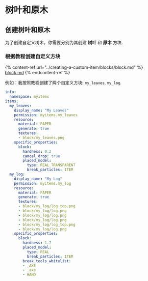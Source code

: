 # 树叶和原木

## 创建树叶和原木

为了创建自定义树木，你需要分别为其创建 **树叶** 和 **原木** 方块.

### 根据教程创建自定义方块&#x20;

{% content-ref url="../creating-a-custom-item/blocks/block.md" %}
[block.md](../creating-a-custom-item/blocks/block.md)
{% endcontent-ref %}

例如：我按照教程创建了两个自定义方块: `my_leaves`, `my_log`.

```yaml
info:
  namespace: myitems
items:
  my_leaves:
    display_name: "My Leaves"
    permission: myitems.my_leaves
    resource:
      material: PAPER
      generate: true
      textures:
      - block/my_leaves.png
    specific_properties:
      block:
        hardness: 0.2
        cancel_drop: true
        placed_model:
          type: REAL_TRANSPARENT
          break_particles: ITEM
  my_log:
    display_name: "My Log"
    permission: myitems.my_log
    resource:
      material: PAPER
      generate: true
      textures:
      - block/my_log/log_top.png
      - block/my_log/log.png
      - block/my_log/log.png
      - block/my_log/log.png
      - block/my_log/log_top.png
      - block/my_log/log.png
    specific_properties:
      block:
        hardness: 1.7
        placed_model:
          type: REAL
          break_particles: ITEM
        break_tools_whitelist:
        - _AXE
        - _axe
        - HAND
```
